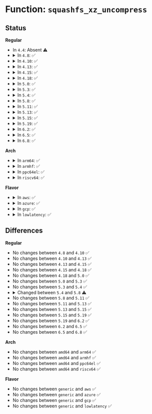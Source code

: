 # Function: <code>squashfs_xz_uncompress</code>

## Status
<b>Regular</b>
<ul>
<li>
In <code>4.4</code>: Absent ⚠️
</li>
<li>
<details>
<summary>In <code>4.8</code>: ✅</summary>

```c
int squashfs_xz_uncompress(struct squashfs_sb_info *msblk, void *strm, struct buffer_head **bh, int b, int offset, int length, struct squashfs_page_actor *output);
```

**Collision:** Unique Static

**Inline:** No

**Transformation:** False

**Instances:**

```
In fs/squashfs/xz_wrapper.c (ffffffff81326410)
Location: fs/squashfs/xz_wrapper.c:132
Inline: False
```
**Symbols:**

```
ffffffff81326410-ffffffff813265b6: squashfs_xz_uncompress (STB_LOCAL)
```
</details>
</li>
<li>
<details>
<summary>In <code>4.10</code>: ✅</summary>

```c
int squashfs_xz_uncompress(struct squashfs_sb_info *msblk, void *strm, struct buffer_head **bh, int b, int offset, int length, struct squashfs_page_actor *output);
```

**Collision:** Unique Static

**Inline:** No

**Transformation:** False

**Instances:**

```
In fs/squashfs/xz_wrapper.c (ffffffff8133c1c0)
Location: fs/squashfs/xz_wrapper.c:132
Inline: False
```
**Symbols:**

```
ffffffff8133c1c0-ffffffff8133c366: squashfs_xz_uncompress (STB_LOCAL)
```
</details>
</li>
<li>
<details>
<summary>In <code>4.13</code>: ✅</summary>

```c
int squashfs_xz_uncompress(struct squashfs_sb_info *msblk, void *strm, struct buffer_head **bh, int b, int offset, int length, struct squashfs_page_actor *output);
```

**Collision:** Unique Static

**Inline:** No

**Transformation:** False

**Instances:**

```
In fs/squashfs/xz_wrapper.c (ffffffff81350cc0)
Location: fs/squashfs/xz_wrapper.c:132
Inline: False
```
**Symbols:**

```
ffffffff81350cc0-ffffffff81350e6b: squashfs_xz_uncompress (STB_LOCAL)
```
</details>
</li>
<li>
<details>
<summary>In <code>4.15</code>: ✅</summary>

```c
int squashfs_xz_uncompress(struct squashfs_sb_info *msblk, void *strm, struct buffer_head **bh, int b, int offset, int length, struct squashfs_page_actor *output);
```

**Collision:** Unique Static

**Inline:** No

**Transformation:** False

**Instances:**

```
In fs/squashfs/xz_wrapper.c (ffffffff81375480)
Location: fs/squashfs/xz_wrapper.c:132
Inline: False
```
**Symbols:**

```
ffffffff81375480-ffffffff8137563a: squashfs_xz_uncompress (STB_LOCAL)
```
</details>
</li>
<li>
<details>
<summary>In <code>4.18</code>: ✅</summary>

```c
int squashfs_xz_uncompress(struct squashfs_sb_info *msblk, void *strm, struct buffer_head **bh, int b, int offset, int length, struct squashfs_page_actor *output);
```

**Collision:** Unique Static

**Inline:** No

**Transformation:** False

**Instances:**

```
In fs/squashfs/xz_wrapper.c (ffffffff813a3e80)
Location: fs/squashfs/xz_wrapper.c:132
Inline: False
```
**Symbols:**

```
ffffffff813a3e80-ffffffff813a4045: squashfs_xz_uncompress (STB_LOCAL)
```
</details>
</li>
<li>
<details>
<summary>In <code>5.0</code>: ✅</summary>

```c
int squashfs_xz_uncompress(struct squashfs_sb_info *msblk, void *strm, struct buffer_head **bh, int b, int offset, int length, struct squashfs_page_actor *output);
```

**Collision:** Unique Static

**Inline:** No

**Transformation:** False

**Instances:**

```
In fs/squashfs/xz_wrapper.c (ffffffff813bcc80)
Location: fs/squashfs/xz_wrapper.c:132
Inline: False
```
**Symbols:**

```
ffffffff813bcc80-ffffffff813bce45: squashfs_xz_uncompress (STB_LOCAL)
```
</details>
</li>
<li>
<details>
<summary>In <code>5.3</code>: ✅</summary>

```c
int squashfs_xz_uncompress(struct squashfs_sb_info *msblk, void *strm, struct buffer_head **bh, int b, int offset, int length, struct squashfs_page_actor *output);
```

**Collision:** Unique Static

**Inline:** No

**Transformation:** False

**Instances:**

```
In fs/squashfs/xz_wrapper.c (ffffffff813e7530)
Location: fs/squashfs/xz_wrapper.c:119
Inline: False
```
**Symbols:**

```
ffffffff813e7530-ffffffff813e76f6: squashfs_xz_uncompress (STB_LOCAL)
```
</details>
</li>
<li>
<details>
<summary>In <code>5.4</code>: ✅</summary>

```c
int squashfs_xz_uncompress(struct squashfs_sb_info *msblk, void *strm, struct buffer_head **bh, int b, int offset, int length, struct squashfs_page_actor *output);
```

**Collision:** Unique Static

**Inline:** No

**Transformation:** False

**Instances:**

```
In fs/squashfs/xz_wrapper.c (ffffffff814015b0)
Location: fs/squashfs/xz_wrapper.c:119
Inline: False
```
**Symbols:**

```
ffffffff814015b0-ffffffff81401776: squashfs_xz_uncompress (STB_LOCAL)
```
</details>
</li>
<li>
<details>
<summary>In <code>5.8</code>: ✅</summary>

```c
int squashfs_xz_uncompress(struct squashfs_sb_info *msblk, void *strm, struct bio *bio, int offset, int length, struct squashfs_page_actor *output);
```

**Collision:** Unique Static

**Inline:** No

**Transformation:** False

**Instances:**

```
In fs/squashfs/xz_wrapper.c (ffffffff8144f140)
Location: fs/squashfs/xz_wrapper.c:119
Inline: False
```
**Symbols:**

```
ffffffff8144f140-ffffffff8144f313: squashfs_xz_uncompress (STB_LOCAL)
```
</details>
</li>
<li>
<details>
<summary>In <code>5.11</code>: ✅</summary>

```c
int squashfs_xz_uncompress(struct squashfs_sb_info *msblk, void *strm, struct bio *bio, int offset, int length, struct squashfs_page_actor *output);
```

**Collision:** Unique Static

**Inline:** No

**Transformation:** False

**Instances:**

```
In fs/squashfs/xz_wrapper.c (ffffffff8146b6e0)
Location: fs/squashfs/xz_wrapper.c:119
Inline: False
```
**Symbols:**

```
ffffffff8146b6e0-ffffffff8146b8b3: squashfs_xz_uncompress (STB_LOCAL)
```
</details>
</li>
<li>
<details>
<summary>In <code>5.13</code>: ✅</summary>

```c
int squashfs_xz_uncompress(struct squashfs_sb_info *msblk, void *strm, struct bio *bio, int offset, int length, struct squashfs_page_actor *output);
```

**Collision:** Unique Static

**Inline:** No

**Transformation:** False

**Instances:**

```
In fs/squashfs/xz_wrapper.c (ffffffff81470d90)
Location: fs/squashfs/xz_wrapper.c:119
Inline: False
```
**Symbols:**

```
ffffffff81470d90-ffffffff81470f5f: squashfs_xz_uncompress (STB_LOCAL)
```
</details>
</li>
<li>
<details>
<summary>In <code>5.15</code>: ✅</summary>

```c
int squashfs_xz_uncompress(struct squashfs_sb_info *msblk, void *strm, struct bio *bio, int offset, int length, struct squashfs_page_actor *output);
```

**Collision:** Unique Static

**Inline:** No

**Transformation:** False

**Instances:**

```
In fs/squashfs/xz_wrapper.c (ffffffff814c7800)
Location: fs/squashfs/xz_wrapper.c:119
Inline: False
```
**Symbols:**

```
ffffffff814c7800-ffffffff814c79cf: squashfs_xz_uncompress (STB_LOCAL)
```
</details>
</li>
<li>
<details>
<summary>In <code>5.19</code>: ✅</summary>

```c
int squashfs_xz_uncompress(struct squashfs_sb_info *msblk, void *strm, struct bio *bio, int offset, int length, struct squashfs_page_actor *output);
```

**Collision:** Unique Static

**Inline:** No

**Transformation:** False

**Instances:**

```
In fs/squashfs/xz_wrapper.c (ffffffff81552c10)
Location: fs/squashfs/xz_wrapper.c:119
Inline: False
```
**Symbols:**

```
ffffffff81552c10-ffffffff81552dfb: squashfs_xz_uncompress (STB_LOCAL)
```
</details>
</li>
<li>
<details>
<summary>In <code>6.2</code>: ✅</summary>

```c
int squashfs_xz_uncompress(struct squashfs_sb_info *msblk, void *strm, struct bio *bio, int offset, int length, struct squashfs_page_actor *output);
```

**Collision:** Unique Static

**Inline:** No

**Transformation:** False

**Instances:**

```
In fs/squashfs/xz_wrapper.c (ffffffff815f4210)
Location: fs/squashfs/xz_wrapper.c:119
Inline: False
```
**Symbols:**

```
ffffffff815f4210-ffffffff815f4433: squashfs_xz_uncompress (STB_LOCAL)
```
</details>
</li>
<li>
<details>
<summary>In <code>6.5</code>: ✅</summary>

```c
int squashfs_xz_uncompress(struct squashfs_sb_info *msblk, void *strm, struct bio *bio, int offset, int length, struct squashfs_page_actor *output);
```

**Collision:** Unique Static

**Inline:** No

**Transformation:** False

**Instances:**

```
In fs/squashfs/xz_wrapper.c (ffffffff8162c300)
Location: fs/squashfs/xz_wrapper.c:119
Inline: False
```
**Symbols:**

```
ffffffff8162c300-ffffffff8162c504: squashfs_xz_uncompress (STB_LOCAL)
```
</details>
</li>
<li>
<details>
<summary>In <code>6.8</code>: ✅</summary>

```c
int squashfs_xz_uncompress(struct squashfs_sb_info *msblk, void *strm, struct bio *bio, int offset, int length, struct squashfs_page_actor *output);
```

**Collision:** Unique Static

**Inline:** No

**Transformation:** False

**Instances:**

```
In fs/squashfs/xz_wrapper.c (ffffffff81665730)
Location: fs/squashfs/xz_wrapper.c:119
Inline: False
```
**Symbols:**

```
ffffffff81665730-ffffffff81665934: squashfs_xz_uncompress (STB_LOCAL)
```
</details>
</li>
</ul>
<b>Arch</b>
<ul>
<li>
<details>
<summary>In <code>arm64</code>: ✅</summary>

```c
int squashfs_xz_uncompress(struct squashfs_sb_info *msblk, void *strm, struct buffer_head **bh, int b, int offset, int length, struct squashfs_page_actor *output);
```

**Collision:** Unique Static

**Inline:** No

**Transformation:** False

**Instances:**

```
In fs/squashfs/xz_wrapper.c (ffff8000104df850)
Location: fs/squashfs/xz_wrapper.c:119
Inline: False
```
**Symbols:**

```
ffff8000104df850-ffff8000104dfa78: squashfs_xz_uncompress (STB_LOCAL)
```
</details>
</li>
<li>
<details>
<summary>In <code>armhf</code>: ✅</summary>

```c
int squashfs_xz_uncompress(struct squashfs_sb_info *msblk, void *strm, struct buffer_head **bh, int b, int offset, int length, struct squashfs_page_actor *output);
```

**Collision:** Unique Static

**Inline:** No

**Transformation:** False

**Instances:**

```
In fs/squashfs/xz_wrapper.c (c06a10bc)
Location: fs/squashfs/xz_wrapper.c:119
Inline: False
```
**Symbols:**

```
c06a10bc-c06a12c4: squashfs_xz_uncompress (STB_LOCAL)
```
</details>
</li>
<li>
<details>
<summary>In <code>ppc64el</code>: ✅</summary>

```c
int squashfs_xz_uncompress(struct squashfs_sb_info *msblk, void *strm, struct buffer_head **bh, int b, int offset, int length, struct squashfs_page_actor *output);
```

**Collision:** Unique Static

**Inline:** No

**Transformation:** False

**Instances:**

```
In fs/squashfs/xz_wrapper.c (c00000000061ba90)
Location: fs/squashfs/xz_wrapper.c:119
Inline: False
```
**Symbols:**

```
c00000000061ba90-c00000000061bd74: squashfs_xz_uncompress (STB_LOCAL)
```
</details>
</li>
<li>
<details>
<summary>In <code>riscv64</code>: ✅</summary>

```c
int squashfs_xz_uncompress(struct squashfs_sb_info *msblk, void *strm, struct buffer_head **bh, int b, int offset, int length, struct squashfs_page_actor *output);
```

**Collision:** Unique Static

**Inline:** No

**Transformation:** False

**Instances:**

```
In fs/squashfs/xz_wrapper.c (ffffffe000353cb6)
Location: fs/squashfs/xz_wrapper.c:119
Inline: False
```
**Symbols:**

```
ffffffe000353cb6-ffffffe000353e16: squashfs_xz_uncompress (STB_LOCAL)
```
</details>
</li>
</ul>
<b>Flavor</b>
<ul>
<li>
<details>
<summary>In <code>aws</code>: ✅</summary>

```c
int squashfs_xz_uncompress(struct squashfs_sb_info *msblk, void *strm, struct buffer_head **bh, int b, int offset, int length, struct squashfs_page_actor *output);
```

**Collision:** Unique Static

**Inline:** No

**Transformation:** False

**Instances:**

```
In fs/squashfs/xz_wrapper.c (ffffffff813f9b90)
Location: fs/squashfs/xz_wrapper.c:119
Inline: False
```
**Symbols:**

```
ffffffff813f9b90-ffffffff813f9d56: squashfs_xz_uncompress (STB_LOCAL)
```
</details>
</li>
<li>
<details>
<summary>In <code>azure</code>: ✅</summary>

```c
int squashfs_xz_uncompress(struct squashfs_sb_info *msblk, void *strm, struct buffer_head **bh, int b, int offset, int length, struct squashfs_page_actor *output);
```

**Collision:** Unique Static

**Inline:** No

**Transformation:** False

**Instances:**

```
In fs/squashfs/xz_wrapper.c (ffffffff813ea610)
Location: fs/squashfs/xz_wrapper.c:119
Inline: False
```
**Symbols:**

```
ffffffff813ea610-ffffffff813ea7d6: squashfs_xz_uncompress (STB_LOCAL)
```
</details>
</li>
<li>
<details>
<summary>In <code>gcp</code>: ✅</summary>

```c
int squashfs_xz_uncompress(struct squashfs_sb_info *msblk, void *strm, struct buffer_head **bh, int b, int offset, int length, struct squashfs_page_actor *output);
```

**Collision:** Unique Static

**Inline:** No

**Transformation:** False

**Instances:**

```
In fs/squashfs/xz_wrapper.c (ffffffff813f6f10)
Location: fs/squashfs/xz_wrapper.c:119
Inline: False
```
**Symbols:**

```
ffffffff813f6f10-ffffffff813f70d6: squashfs_xz_uncompress (STB_LOCAL)
```
</details>
</li>
<li>
<details>
<summary>In <code>lowlatency</code>: ✅</summary>

```c
int squashfs_xz_uncompress(struct squashfs_sb_info *msblk, void *strm, struct buffer_head **bh, int b, int offset, int length, struct squashfs_page_actor *output);
```

**Collision:** Unique Static

**Inline:** No

**Transformation:** False

**Instances:**

```
In fs/squashfs/xz_wrapper.c (ffffffff8140cba0)
Location: fs/squashfs/xz_wrapper.c:119
Inline: False
```
**Symbols:**

```
ffffffff8140cba0-ffffffff8140cd66: squashfs_xz_uncompress (STB_LOCAL)
```
</details>
</li>
</ul>

## Differences
<b>Regular</b>
<ul>
<li>
No changes between <code>4.8</code> and <code>4.10</code> ✅
</li>
<li>
No changes between <code>4.10</code> and <code>4.13</code> ✅
</li>
<li>
No changes between <code>4.13</code> and <code>4.15</code> ✅
</li>
<li>
No changes between <code>4.15</code> and <code>4.18</code> ✅
</li>
<li>
No changes between <code>4.18</code> and <code>5.0</code> ✅
</li>
<li>
No changes between <code>5.0</code> and <code>5.3</code> ✅
</li>
<li>
No changes between <code>5.3</code> and <code>5.4</code> ✅
</li>
<li>
<details>
<summary>Changed between <code>5.4</code> and <code>5.8</code> ⚠️</summary>
<ul>
<li>
<b>Param added. </b>
<code>struct bio *bio</code>
</li>
<li>
<b>Param removed. </b>
<code>struct buffer_head **bh</code>
</li>
<li>
<b>Param removed. </b>
<code>int b</code>
</li>
<li>
<b>Param reordered. </b>
<code>msblk, strm, bh, b, offset, length, output</code> ➡️ <code>msblk, strm, bio, offset, length, output</code>
</li>
</ul>
</details>
</li>
<li>
No changes between <code>5.8</code> and <code>5.11</code> ✅
</li>
<li>
No changes between <code>5.11</code> and <code>5.13</code> ✅
</li>
<li>
No changes between <code>5.13</code> and <code>5.15</code> ✅
</li>
<li>
No changes between <code>5.15</code> and <code>5.19</code> ✅
</li>
<li>
No changes between <code>5.19</code> and <code>6.2</code> ✅
</li>
<li>
No changes between <code>6.2</code> and <code>6.5</code> ✅
</li>
<li>
No changes between <code>6.5</code> and <code>6.8</code> ✅
</li>
</ul>
<b>Arch</b>
<ul>
<li>
No changes between <code>amd64</code> and <code>arm64</code> ✅
</li>
<li>
No changes between <code>amd64</code> and <code>armhf</code> ✅
</li>
<li>
No changes between <code>amd64</code> and <code>ppc64el</code> ✅
</li>
<li>
No changes between <code>amd64</code> and <code>riscv64</code> ✅
</li>
</ul>
<b>Flavor</b>
<ul>
<li>
No changes between <code>generic</code> and <code>aws</code> ✅
</li>
<li>
No changes between <code>generic</code> and <code>azure</code> ✅
</li>
<li>
No changes between <code>generic</code> and <code>gcp</code> ✅
</li>
<li>
No changes between <code>generic</code> and <code>lowlatency</code> ✅
</li>
</ul>
